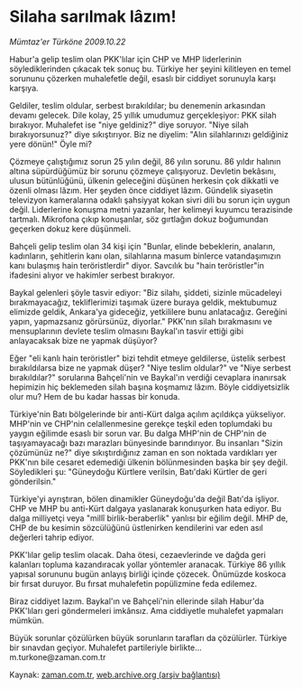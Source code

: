 # Silaha sarılmak lâzım!

*Mümtaz'er Türköne 2009.10.22*

<tr><td class="metin" colspan="2" style="padding-top: 20px; padding-left: 5px; ">Habur'a gelip teslim olan PKK'lılar için CHP ve MHP liderlerinin söylediklerinden çıkacak tek sonuç bu. Türkiye her şeyini kilitleyen en temel sorununu çözerken muhalefetle değil, esaslı bir ciddiyet sorunuyla karşı karşıya.</td></tr><tr><td class="metin" colspan="2" style="padding-top: 20px; padding-left: 5px; "><p>Geldiler, teslim oldular, serbest bırakıldılar; bu denemenin arkasından devamı gelecek. Dile kolay, 25 yıllık umudumuz gerçekleşiyor: PKK silah bırakıyor. Muhalefet ise "niye geldiniz?" diye soruyor. "Niye silah bırakıyorsunuz?" diye sıkıştırıyor. Biz ne diyelim: "Alın silahlarınızı geldiğiniz yere dönün!" Öyle mi?
<p>Çözmeye çalıştığımız sorun 25 yılın değil, 86 yılın sorunu. 86 yıldır halının altına süpürdüğümüz bir sorunu çözmeye çalışıyoruz. Devletin bekâsını, ulusun bütünlüğünü, ülkenin geleceğini düşünen herkesin çok dikkatli ve özenli olması lâzım. Her şeyden önce ciddiyet lâzım. Gündelik siyasetin televizyon kameralarına odaklı şahsiyyat kokan sivri dili bu sorun için uygun değil. Liderlerine konuşma metni yazanlar, her kelimeyi kuyumcu terazisinde tartmalı. Mikrofona çıkıp konuşanlar, söz gırtlağın dokuz boğumundan geçerken dokuz kere düşünmeli.
<p>Bahçeli gelip teslim olan 34 kişi için "Bunlar, elinde bebeklerin, anaların, kadınların, şehitlerin kanı olan, silahlarına masum binlerce vatandaşımızın kanı bulaşmış hain teröristlerdir" diyor. Savcılık bu "hain teröristler"in ifadesini alıyor ve hakimler serbest bırakıyor.
<p>Baykal gelenleri şöyle tasvir ediyor: "Biz silahı, şiddeti, sizinle mücadeleyi bırakmayacağız, tekliflerimizi taşımak üzere buraya geldik, mektubumuz elimizde geldik, Ankara'ya gideceğiz, yetkililere bunu anlatacağız. Gereğini yapın, yapmazsanız görürsünüz, diyorlar." PKK'nın silah bırakmasını ve mensuplarının devlete teslim olmasını Baykal'ın tasvir ettiği gibi anlayacaksak bize ne yapmak düşüyor?
<p>Eğer "eli kanlı hain teröristler" bizi tehdit etmeye geldilerse, üstelik serbest bırakıldılarsa bize ne yapmak düşer? "Niye teslim oldular?" ve "Niye serbest bırakıldılar?" sorularına Bahçeli'nin ve Baykal'ın verdiği cevaplara inanırsak hepimizin hiç beklemeden silah başına koşmamız lâzım. Böyle ciddiyetsizlik olur mu? Hem de bu kadar hassas bir konuda.
<p>Türkiye'nin Batı bölgelerinde bir anti-Kürt dalga açılım açıldıkça yükseliyor. MHP'nin ve CHP'nin celallenmesine gerekçe teşkil eden toplumdaki bu yaygın eğilimde esaslı bir sorun var. Bu dalga MHP'nin de CHP'nin de taşıyamayacağı bazı marazları bünyesinde barındırıyor. Bu insanları "Sizin çözümünüz ne?" diye sıkıştırdığınız zaman en son noktada vardıkları yer PKK'nın bile cesaret edemediği ülkenin bölünmesinden başka bir şey değil. Söyledikleri şu: "Güneydoğu Kürtlere verilsin, Batı'daki Kürtler de geri gönderilsin."
<p>Türkiye'yi ayrıştıran, bölen dinamikler Güneydoğu'da değil Batı'da işliyor. CHP ve MHP bu anti-Kürt dalgaya yaslanarak konuşurken hata ediyor. Bu dalga milliyetçi veya "millî birlik-beraberlik" yanlısı bir eğilim değil. MHP de, CHP de bu kesimin sözcülüğünü üstlenirken kendilerini var eden asıl değerleri tahrip ediyor.
<p>PKK'lılar gelip teslim olacak. Daha ötesi, cezaevlerinde ve dağda geri kalanları topluma kazandıracak yollar yöntemler aranacak. Türkiye 86 yıllık yapısal sorununu bugün anlayış birliği içinde çözecek. Önümüzde koskoca bir fırsat duruyor. Bu fırsat muhalefetin popülizmine feda edilemez.
<p>Biraz ciddiyet lazım. Baykal'ın ve Bahçeli'nin ellerinde silah Habur'da PKK'lıları geri göndermeleri imkânsız. Ama ciddiyetle muhalefet yapmaları mümkün.
<p>Büyük sorunlar çözülürken büyük sorunların tarafları da çözülürler. Türkiye bir sınavdan geçiyor. Muhalefet partileriyle birlikte... m.turkone@zaman.com.tr <br/></p></p></p></p></p></p></p></p></p></p></td></tr>

Kaynak: [zaman.com.tr](http://zaman.com.tr/yazar.do?yazino=906236), [web.archive.org (arşiv bağlantısı)](http://web.archive.org/web/20100110122349/http://www.zaman.com.tr:80/yazar.do?yazino=906236)
